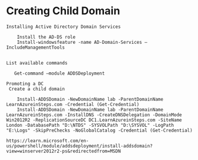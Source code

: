 # Creating Child Domain

    Installing Active Directory Domain Services

        Install the AD-DS role
        Install-windowsfeature -name AD-Domain-Services –IncludeManagementTools


    List available commands

       Get-command –module ADDSDeployment

    Promoting a DC
     Create a child domain

        Install-ADDSDomain -NewDomainName lab -ParentDomainName LearnAzureinSteps.com -Credential (Get-Credential)
        Install-ADDSDomain -NewDomainName lab -ParentDomainName LearnAzureinSteps.com -InstallDNS -CreateDNSDelegation -DomainMode Win2012R2 -ReplicationSourceDC DC1.LearnAzureinSteps.com -SiteName London -DatabasePath "D:\NTDS" -SYSVOLPath "D:\SYSVOL" -LogPath "E:\Logs" -SkipPreChecks -NoGlobalCatalog -Credential (Get-Credential)

    https://learn.microsoft.com/en-us/powershell/module/addsdeployment/install-addsdomain?view=winserver2012r2-ps&redirectedfrom=MSDN